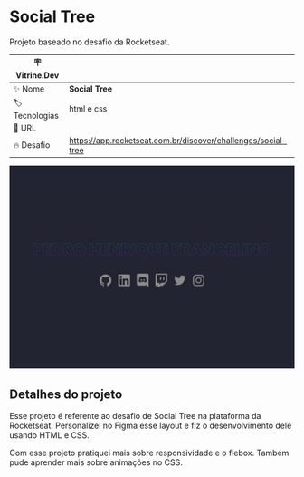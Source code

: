 # Social Tree

Projeto baseado no desafio da Rocketseat.


| :placard: Vitrine.Dev |     |
| -------------  | --- |
| :sparkles: Nome        | **Social Tree**
| :label: Tecnologias |  html e css
| :rocket: URL         | 
| :fire: Desafio     | https://app.rocketseat.com.br/discover/challenges/social-tree

<!-- Inserir imagem com a #vitrinedev ao final do link -->
![Preview](./assets/images/Preview.jpg)

## Detalhes do projeto

Esse projeto é referente ao desafio de Social Tree na plataforma da Rocketseat. Personalizei no Figma esse layout e fiz o desenvolvimento dele usando HTML e CSS.

Com esse projeto pratiquei mais sobre responsividade e o flebox. Também pude aprender mais sobre animações no CSS.